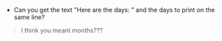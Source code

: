 * Can you get the text "Here are the days: " and the days to print on the same line?

>  I think you meant months???
